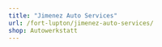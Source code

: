 ```yaml
---
title: "Jimenez Auto Services"
url: /fort-lupton/jimenez-auto-services/
shop: Autowerkstatt
---
```

